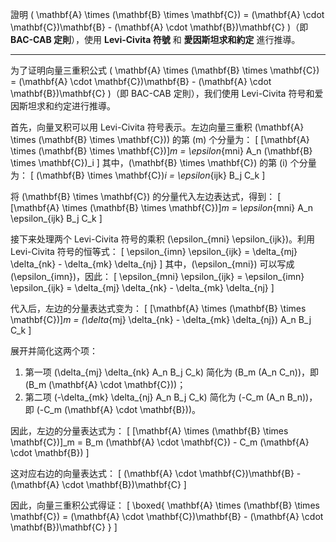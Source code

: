 證明 \( \mathbf{A} \times (\mathbf{B} \times \mathbf{C}) = (\mathbf{A} \cdot \mathbf{C})\mathbf{B} - (\mathbf{A} \cdot \mathbf{B})\mathbf{C} \)（即 **BAC-CAB 定則**），使用 **Levi-Civita 符號** 和 **愛因斯坦求和約定** 進行推導。

---

为了证明向量三重积公式 \( \mathbf{A} \times (\mathbf{B} \times \mathbf{C}) = (\mathbf{A} \cdot \mathbf{C})\mathbf{B} - (\mathbf{A} \cdot \mathbf{B})\mathbf{C} \)（即 BAC-CAB 定則），我们使用 Levi-Civita 符号和爱因斯坦求和约定进行推導。

首先，向量叉积可以用 Levi-Civita 符号表示。左边向量三重积 \(\mathbf{A} \times (\mathbf{B} \times \mathbf{C})\) 的第 \(m\) 个分量为：
\[
[\mathbf{A} \times (\mathbf{B} \times \mathbf{C})]_m = \epsilon_{mni} A_n (\mathbf{B} \times \mathbf{C})_i
\]
其中，\(\mathbf{B} \times \mathbf{C}\) 的第 \(i\) 个分量为：
\[
(\mathbf{B} \times \mathbf{C})_i = \epsilon_{ijk} B_j C_k
\]

将 \(\mathbf{B} \times \mathbf{C}\) 的分量代入左边表达式，得到：
\[
[\mathbf{A} \times (\mathbf{B} \times \mathbf{C})]_m = \epsilon_{mni} A_n \epsilon_{ijk} B_j C_k
\]

接下来处理两个 Levi-Civita 符号的乘积 \(\epsilon_{mni} \epsilon_{ijk}\)。利用 Levi-Civita 符号的恒等式：
\[
\epsilon_{imn} \epsilon_{ijk} = \delta_{mj} \delta_{nk} - \delta_{mk} \delta_{nj}
\]
其中，\(\epsilon_{mni}\) 可以写成 \(\epsilon_{imn}\)，因此：
\[
\epsilon_{mni} \epsilon_{ijk} = \epsilon_{imn} \epsilon_{ijk} = \delta_{mj} \delta_{nk} - \delta_{mk} \delta_{nj}
\]

代入后，左边的分量表达式变为：
\[
[\mathbf{A} \times (\mathbf{B} \times \mathbf{C})]_m = (\delta_{mj} \delta_{nk} - \delta_{mk} \delta_{nj}) A_n B_j C_k
\]

展开并简化这两个项：
1. 第一项 \(\delta_{mj} \delta_{nk} A_n B_j C_k\) 简化为 \(B_m (A_n C_n)\)，即 \(B_m (\mathbf{A} \cdot \mathbf{C})\)；
2. 第二项 \(-\delta_{mk} \delta_{nj} A_n B_j C_k\) 简化为 \(-C_m (A_n B_n)\)，即 \(-C_m (\mathbf{A} \cdot \mathbf{B})\)。

因此，左边的分量表达式为：
\[
[\mathbf{A} \times (\mathbf{B} \times \mathbf{C})]_m = B_m (\mathbf{A} \cdot \mathbf{C}) - C_m (\mathbf{A} \cdot \mathbf{B})
\]

这对应右边的向量表达式：
\[
(\mathbf{A} \cdot \mathbf{C})\mathbf{B} - (\mathbf{A} \cdot \mathbf{B})\mathbf{C}
\]

因此，向量三重积公式得证：
\[
\boxed{ \mathbf{A} \times (\mathbf{B} \times \mathbf{C}) = (\mathbf{A} \cdot \mathbf{C})\mathbf{B} - (\mathbf{A} \cdot \mathbf{B})\mathbf{C} }
\]